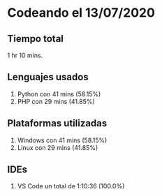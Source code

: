 # Codeando el 13/07/2020

## Tiempo total
1 hr 10 mins.

## Lenguajes usados
1. Python con 41 mins (58.15%)
1. PHP con 29 mins (41.85%)

## Plataformas utilizadas
1. Windows con 41 mins (58.15%)
1. Linux con 29 mins (41.85%)

## IDEs
1. VS Code un total de 1:10:36 (100.0%)
